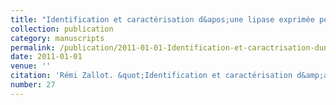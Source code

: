 ```yaml
---
title: "Identification et caractérisation d&apos;une lipase exprimée pendant l&apos;hydrolyse des réserves chez Arabidopsis thaliana"
collection: publication
category: manuscripts
permalink: /publication/2011-01-01-Identification-et-caractrisation-dune-lipase-exprime-pendant-lhydrolyse-des-rserves-chez-Arabidopsis-thaliana
date: 2011-01-01
venue: ''
citation: 'Rémi Zallot. &quot;Identification et caractérisation d&amp;apos;une lipase exprimée pendant l&amp;apos;hydrolyse des réserves chez Arabidopsis thaliana.&quot; , 2011.'
number: 27
---
```

